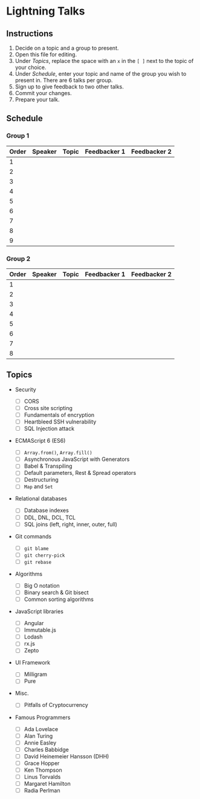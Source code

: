 # Lightning Talks

## Instructions

1. Decide on a topic and a group to present.
1. Open this file for editing.
1. Under _Topics_, replace the space with an `x` in the `[ ]` next to the topic of your choice.
1. Under _Schedule_, enter your topic and name of the group you wish to present in. There are 6 talks per group.
1. Sign up to give feedback to two other talks.
1. Commit your changes.
1. Prepare your talk.

## Schedule

### Group 1

| Order | Speaker |             Topic             | Feedbacker 1 | Feedbacker 2 |
| ----- | :-----: | :---------------------------: | :----------: | :----------: |
| 1     |         |                               |              |              |
| 2     |         |                               |              |              |
| 3     |         |                               |              |              |
| 4     |         |                               |              |              |
| 5     |         |                               |              |              |
| 6     |         |                               |              |              |
| 7     |         |                               |              |              |
| 8     |         |                               |              |              |
| 9     |         |                               |              |              |

### Group 2

| Order | Speaker |             Topic             | Feedbacker 1 | Feedbacker 2 |
| ----- | :-----: | :---------------------------: | :----------: | :----------: |
| 1     |         |                               |              |              |
| 2     |         |                               |              |              |
| 3     |         |                               |              |              |
| 4     |         |                               |              |              |
| 5     |         |                               |              |              |
| 6     |         |                               |              |              |
| 7     |         |                               |              |              |
| 8     |         |                               |              |              |


## Topics

- Security

  - [ ] CORS
  - [ ] Cross site scripting
  - [ ] Fundamentals of encryption
  - [ ] Heartbleed SSH vulnerability
  - [ ] SQL Injection attack

- ECMAScript 6 (ES6)

  - [ ] `Array.from()`, `Array.fill()`
  - [ ] Asynchronous JavaScript with Generators
  - [ ] Babel & Transpiling
  - [ ] Default parameters, Rest & Spread operators
  - [ ] Destructuring
  - [ ] `Map` and `Set`

- Relational databases

  - [ ] Database indexes
  - [ ] DDL, DNL, DCL, TCL
  - [ ] SQL joins (left, right, inner, outer, full)

- Git commands

  - [ ] `git blame`
  - [ ] `git cherry-pick`
  - [ ] `git rebase`

- Algorithms

  - [ ] Big O notation
  - [ ] Binary search & Git bisect
  - [ ] Common sorting algorithms

- JavaScript libraries

  - [ ] Angular
  - [ ] Immutable.js
  - [ ] Lodash
  - [ ] rx.js
  - [ ] Zepto

- UI Framework

  - [ ] Milligram
  - [ ] Pure

- Misc.

  - [ ] Pitfalls of Cryptocurrency

- Famous Programmers

  - [ ] Ada Lovelace
  - [ ] Alan Turing
  - [ ] Annie Easley
  - [ ] Charles Babbidge
  - [ ] David Heinemeier Hansson (DHH)
  - [ ] Grace Hopper
  - [ ] Ken Thompson
  - [ ] Linus Torvalds
  - [ ] Margaret Hamilton
  - [ ] Radia Perlman
